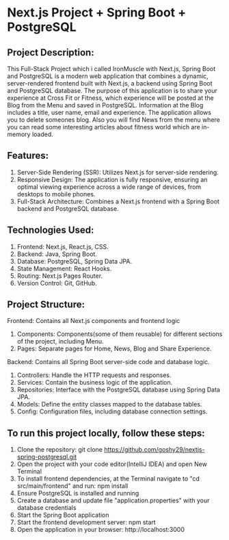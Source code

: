 # Next.js Project + Spring Boot + PostgreSQL
## Project Description:
This Full-Stack Project which i called IronMuscle with Next.js, Spring Boot and PostgreSQL is a modern web application that combines a dynamic, server-rendered frontend built with Next.js, a backend using Spring Boot and PostgreSQL database. Тhe purpose of this application is to share your experience at Cross Fit or Fitness, which experience will be posted at the Blog from the Menu and saved in PostgreSQL. Information at the Blog includes a title, user name, email and experience. The application allows you to delete someones blog. Also you will find News from the menu where you can read some interesting articles about fitness world which are in-memory loaded.

## Features:
1. Server-Side Rendering (SSR): Utilizes Next.js for server-side rendering.
2. Responsive Design: The application is fully responsive, ensuring an optimal viewing experience across a wide range of devices, from desktops to mobile phones.      
3. Full-Stack Architecture: Combines a Next.js frontend with a Spring Boot backend and PostgreSQL database.

## Technologies Used:
1. Frontend: Next.js, React.js, CSS.
2. Backend: Java, Spring Boot.
3. Database: PostgreSQL, Spring Data JPA.
4. State Management: React Hooks.
5. Routing: Next.js Pages Router.
6. Version Control: Git, GitHub.

## Project Structure:
Frontend: Contains all Next.js components and frontend logic
 1. Components: Components(some of them reusable) for different sections of the project, including Menu.
 2. Pages: Separate pages for Home, News, Blog and Share Experience.

Backend: Contains all Spring Boot server-side code and database logic.
 1. Controllers: Handle the HTTP requests and responses.
 2. Services: Contain the business logic of the application.
 3. Repositories: Interface with the PostgreSQL database using Spring Data JPA.
 4. Models: Define the entity classes mapped to the database tables.
 5. Config: Configuration files, including database connection settings.

## To run this project locally, follow these steps:
1. Clone the repository: git clone https://github.com/goshy29/nextjs-spring-postgresql.git 
2. Open the project with your code editor(IntelliJ IDEA) and open New Terminal
3. To install frontend dependencies, at the Terminal navigate to "cd src/main/frontend" and run: npm install
4. Ensure PostgreSQL is installed and running
5. Create a database and update file "application.properties" with your database credentials
6. Start the Spring Boot application 
7. Start the frontend development server: npm start
8. Open the application in your browser: http://localhost:3000

